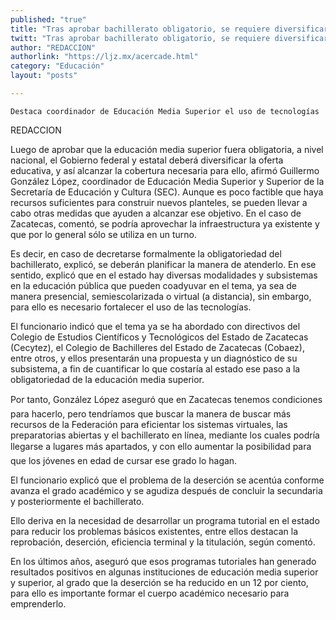```yaml
---
published: "true"
title: "Tras aprobar bachillerato obligatorio, se requiere diversificar la oferta educativa"
twitt: "Tras aprobar bachillerato obligatorio, se requiere diversificar la oferta educativa"
author: "REDACCION"
authorlink: "https://ljz.mx/acercade.html"
category: "Educación"
layout: "posts"

---
```



  
    Destaca coordinador de Educación Media Superior el uso de tecnologías 
  



  REDACCION



  Luego de aprobar que la educación media superior fuera obligatoria, a nivel nacional, el Gobierno federal y estatal deberá diversificar la oferta educativa, y así alcanzar la cobertura necesaria para ello, afirmó Guillermo González López, coordinador de Educación Media Superior y Superior de la Secretaría de Educación y Cultura (SEC). Aunque es poco factible que haya recursos suficientes para construir nuevos planteles, se pueden llevar a cabo otras medidas que ayuden a alcanzar ese objetivo. En el caso de Zacatecas, comentó, se podría aprovechar la infraestructura ya existente y que por lo general sólo se utiliza en un turno.



  Es decir, en caso de decretarse formalmente la obligatoriedad del bachillerato, explicó, se deberán planificar la manera de atenderlo. En ese sentido, explicó que en el estado hay diversas modalidades y subsistemas en la educación pública que pueden coadyuvar en el tema, ya sea de manera presencial, semiescolarizada o virtual (a distancia), sin embargo, para ello es necesario fortalecer el uso de las tecnologías.



  El funcionario indicó que el tema ya se ha abordado con directivos del Colegio de Estudios Científicos y Tecnológicos del Estado de Zacatecas (Cecytez), el Colegio de Bachilleres del Estado de Zacatecas (Cobaez), entre otros, y ellos presentarán una propuesta y un diagnóstico de su subsistema, a fin de cuantificar lo que costaría al estado ese paso a la obligatoriedad de la educación media superior.



  Por tanto, González López aseguró que en Zacatecas tenemos condiciones para hacerlo, pero tendríamos que buscar la manera de buscar más recursos de la Federación para eficientar los sistemas virtuales, las preparatorias abiertas y el bachillerato en línea, mediante los cuales podría llegarse a lugares más apartados, y con ello aumentar la posibilidad para que los jóvenes en edad de cursar ese grado lo hagan.



  El funcionario explicó que el problema de la deserción se acentúa conforme avanza el grado académico y se agudiza después de concluir la secundaria y posteriormente el bachillerato.



  Ello deriva en la necesidad de desarrollar un programa tutorial en el estado para reducir los problemas básicos existentes, entre ellos destacan la reprobación, deserción, eficiencia terminal y la titulación, según comentó.



  En los últimos años, aseguró que esos programas tutoriales han generado resultados positivos en algunas instituciones de educación media superior y superior, al grado que la deserción se ha reducido en un 12 por ciento, para ello es importante formar el cuerpo académico necesario para emprenderlo.

